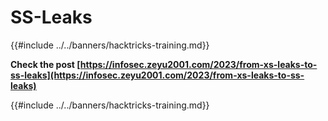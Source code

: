 # SS-Leaks

{{#include ../../banners/hacktricks-training.md}}

**Check the post [https://infosec.zeyu2001.com/2023/from-xs-leaks-to-ss-leaks](https://infosec.zeyu2001.com/2023/from-xs-leaks-to-ss-leaks)**

{{#include ../../banners/hacktricks-training.md}}

